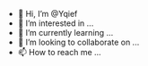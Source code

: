 - 👋 Hi, I’m @Yqief
- 👀 I’m interested in ...
- 🌱 I’m currently learning ...
- 💞️ I’m looking to collaborate on ...
- 📫 How to reach me ...

<!---
Yqief/Yqief is a ✨ special ✨ repository because its `README.md` (this file) appears on your GitHub profile.
You can click the Preview link to take a look at your changes.
--->
